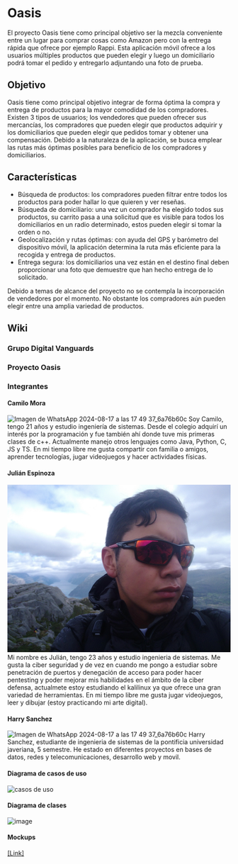 
# Oasis

El proyecto Oasis tiene como principal objetivo ser la mezcla conveniente entre un lugar para comprar cosas como Amazon pero con la entrega rápida que ofrece por ejemplo Rappi. Esta aplicación móvil ofrece a los usuarios múltiples productos que pueden elegir y luego un domiciliario podrá tomar el pedido y entregarlo adjuntando una foto de prueba.




## Objetivo
Oasis tiene como principal objetivo integrar de forma óptima la compra y entrega de productos para la mayor comodidad de los compradores. Existen 3 tipos de usuarios; los vendedores que pueden ofrecer sus mercancías, los compradores que pueden elegir que productos adquirir y los domiciliarios que pueden elegir que pedidos tomar y obtener una compensación. Debido a la naturaleza de la aplicación, se busca emplear las rutas más óptimas posibles para beneficio de los compradores y domiciliarios.
## Características

- Búsqueda de productos: los compradores pueden filtrar entre todos los productos para poder hallar lo que quieren y ver reseñas.
- Búsqueda de domiciliario: una vez un comprador ha elegido todos sus productos, su carrito pasa a una solicitud que es visible para todos los domiciliarios en un radio determinado, estos pueden elegir si tomar la orden o no.
- Geolocalización y rutas óptimas: con ayuda del GPS y barómetro del dispositivo móvil, la aplicación determina la ruta más eficiente para la recogida y entrega de productos.
- Entrega segura: los domiciliarios una vez están en el destino final deben proporcionar una foto que demuestre que han hecho entrega de lo solicitado.

Debido a temas de alcance del proyecto no se contempla la incorporación de vendedores por el momento. No obstante los compradores aún pueden elegir entre una amplia variedad de productos.
## Wiki

### Grupo Digital Vanguards
### Proyecto Oasis

### Integrantes

#### Camilo Mora
![Imagen de WhatsApp 2024-08-17 a las 17 49 37_6a76b60c](https://github.com/user-attachments/assets/1e3c70b7-6bdb-49f3-9510-8f02b4150d49)
Soy Camilo, tengo 21 años y estudio ingeniería de sistemas. Desde el colegio adquirí un interés por la programación y fue también ahí donde tuve mis primeras clases de c++. Actualmente manejo otros lenguajes como Java, Python, C, JS y TS. En mi tiempo libre me gusta compartir con familia o amigos, aprender tecnologías, jugar videojuegos y hacer actividades físicas.

#### Julián Espinoza
![Image](https://github.com/Julian150301/imagen/blob/main/IMG_20190702_062151.jpg)
Mi nombre es Julián, tengo 23 años y estudio ingenieria de sistemas. Me gusta la ciber seguridad y de vez en cuando me pongo a estudiar sobre penetración de puertos y denegación de acceso para poder hacer pentesting y poder mejorar mis habilidades en el ámbito de la ciber defensa, actualmete estoy estudiando el kalilinux ya que ofrece una gran variedad de herramientas. En mi tiempo libre me gusta jugar videojuegos, leer y dibujar (estoy practicando mi arte digital).

#### Harry Sanchez
![Imagen de WhatsApp 2024-08-17 a las 17 49 37_6a76b60c](https://github.com/user-attachments/assets/4b55a027-c45c-4045-b15d-1e6748d44581)
Harry Sanchez, estudiante de ingenieria de sistemas de la pontificia universidad javeriana, 5 semestre. He estado en diferentes proyectos en bases de datos, redes y telecomunicaciones, desarrollo web y movil.

#### Diagrama de casos de uso
![casos de uso](https://github.com/user-attachments/assets/afbb30bd-1697-4840-a24c-76bdd943f619)
#### Diagrama de clases
![image](https://github.com/user-attachments/assets/bad59b9d-4b9c-425b-a13d-61001aa59db9)
#### Mockups
[[Link]](https://www.figma.com/proto/jdS8oQTAvaDcgTRd93DOok/Untitled?node-id=0-1&t=YuhQ73h47tlVH6tE-1)
